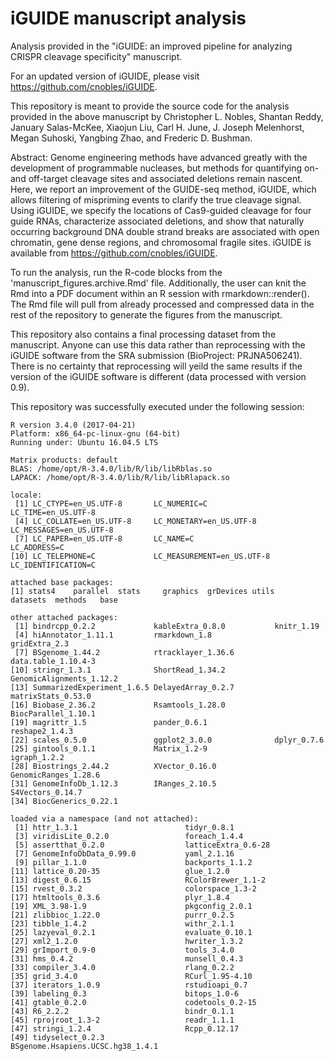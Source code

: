 # iGUIDE manuscript analysis
Analysis provided in the "iGUIDE: an improved pipeline for analyzing CRISPR cleavage specificity" manuscript.

For an updated version of iGUIDE, please visit https://github.com/cnobles/iGUIDE.

This repository is meant to provide the source code for the analysis provided in the above manuscript by Christopher L. Nobles, Shantan Reddy, January Salas-McKee, Xiaojun Liu, Carl H. June, J. Joseph Melenhorst, Megan Suhoski, Yangbing Zhao, and Frederic D. Bushman.

Abstract:
Genome engineering methods have advanced greatly with the development of programmable nucleases, but methods for quantifying on- and off-target cleavage sites and associated deletions remain nascent. Here, we report an improvement of the GUIDE-seq method, iGUIDE, which allows filtering of mispriming events to clarify the true cleavage signal. Using iGUIDE, we specify the locations of Cas9-guided cleavage for four guide RNAs, characterize associated deletions, and show that naturally occurring background DNA double strand breaks are associated with open chromatin, gene dense regions, and chromosomal fragile sites. iGUIDE is available from https://github.com/cnobles/iGUIDE.

To run the analysis, run the R-code blocks from the 'manuscript_figures.archive.Rmd' file. Additionally, the user can knit the Rmd into a PDF document within an R session with rmarkdown::render(). The Rmd file will pull from already processed and compressed data in the rest of the repository to generate the figures from the manuscript. 

This repository also contains a final processing dataset from the manuscript. Anyone can use this data rather than reprocessing with the iGUIDE software from the SRA submission (BioProject: PRJNA506241). There is no certainty that reprocessing will yeild the same results if the version of the iGUIDE software is different (data processed with version 0.9).

This repository was successfully executed under the following session:

```
R version 3.4.0 (2017-04-21)
Platform: x86_64-pc-linux-gnu (64-bit)
Running under: Ubuntu 16.04.5 LTS

Matrix products: default
BLAS: /home/opt/R-3.4.0/lib/R/lib/libRblas.so
LAPACK: /home/opt/R-3.4.0/lib/R/lib/libRlapack.so

locale:
 [1] LC_CTYPE=en_US.UTF-8       LC_NUMERIC=C               LC_TIME=en_US.UTF-8       
 [4] LC_COLLATE=en_US.UTF-8     LC_MONETARY=en_US.UTF-8    LC_MESSAGES=en_US.UTF-8   
 [7] LC_PAPER=en_US.UTF-8       LC_NAME=C                  LC_ADDRESS=C              
[10] LC_TELEPHONE=C             LC_MEASUREMENT=en_US.UTF-8 LC_IDENTIFICATION=C       

attached base packages:
[1] stats4    parallel  stats     graphics  grDevices utils     datasets  methods   base     

other attached packages:
 [1] bindrcpp_0.2.2             kableExtra_0.8.0           knitr_1.19                
 [4] hiAnnotator_1.11.1         rmarkdown_1.8              gridExtra_2.3             
 [7] BSgenome_1.44.2            rtracklayer_1.36.6         data.table_1.10.4-3       
[10] stringr_1.3.1              ShortRead_1.34.2           GenomicAlignments_1.12.2  
[13] SummarizedExperiment_1.6.5 DelayedArray_0.2.7         matrixStats_0.53.0        
[16] Biobase_2.36.2             Rsamtools_1.28.0           BiocParallel_1.10.1       
[19] magrittr_1.5               pander_0.6.1               reshape2_1.4.3            
[22] scales_0.5.0               ggplot2_3.0.0              dplyr_0.7.6               
[25] gintools_0.1.1             Matrix_1.2-9               igraph_1.2.2              
[28] Biostrings_2.44.2          XVector_0.16.0             GenomicRanges_1.28.6      
[31] GenomeInfoDb_1.12.3        IRanges_2.10.5             S4Vectors_0.14.7          
[34] BiocGenerics_0.22.1       

loaded via a namespace (and not attached):
 [1] httr_1.3.1                        tidyr_0.8.1                      
 [3] viridisLite_0.2.0                 foreach_1.4.4                    
 [5] assertthat_0.2.0                  latticeExtra_0.6-28              
 [7] GenomeInfoDbData_0.99.0           yaml_2.1.16                      
 [9] pillar_1.1.0                      backports_1.1.2                  
[11] lattice_0.20-35                   glue_1.2.0                       
[13] digest_0.6.15                     RColorBrewer_1.1-2               
[15] rvest_0.3.2                       colorspace_1.3-2                 
[17] htmltools_0.3.6                   plyr_1.8.4                       
[19] XML_3.98-1.9                      pkgconfig_2.0.1                  
[21] zlibbioc_1.22.0                   purrr_0.2.5                      
[23] tibble_1.4.2                      withr_2.1.1                      
[25] lazyeval_0.2.1                    evaluate_0.10.1                  
[27] xml2_1.2.0                        hwriter_1.3.2                    
[29] grImport_0.9-0                    tools_3.4.0                      
[31] hms_0.4.2                         munsell_0.4.3                    
[33] compiler_3.4.0                    rlang_0.2.2                      
[35] grid_3.4.0                        RCurl_1.95-4.10                  
[37] iterators_1.0.9                   rstudioapi_0.7                   
[39] labeling_0.3                      bitops_1.0-6                     
[41] gtable_0.2.0                      codetools_0.2-15                 
[43] R6_2.2.2                          bindr_0.1.1                      
[45] rprojroot_1.3-2                   readr_1.1.1                      
[47] stringi_1.2.4                     Rcpp_0.12.17                     
[49] tidyselect_0.2.3                  BSgenome.Hsapiens.UCSC.hg38_1.4.1
```
